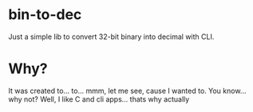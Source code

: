 # bin-to-dec
Just a simple lib to convert 32-bit binary into decimal with CLI.

# Why?
It was created to... to... mmm, let me see, cause I wanted to. You know... why not? Well, I like C and cli apps... thats why actually
